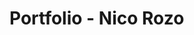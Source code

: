 <h1>Portfolio - Nico Rozo</h1>

<a href="https://dreamy-seahorse-bb33cd.netlify.app/"><img href="./assets/portfolioImg.png"/></a>
